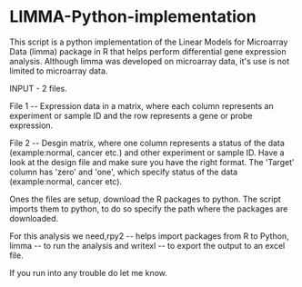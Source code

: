 # LIMMA-Python-implementation
This script is a python implementation of the Linear Models for Microarray Data (limma) package in R that helps perform differential gene expression analysis. Although limma was developed on microarray data, it's use is not limited to microarray data.  

INPUT - 2 files.

File 1 -- Expression data in a matrix, where each column represents an experiment or sample ID and the row represents a gene or probe expression.

File 2 -- Desgin matrix, where one column represents a status of the data (example:normal, cancer etc.) and other experiment or sample ID. 
Have a look at the design file and make sure you have the right format. The 'Target'  column has 'zero' and 'one', which specify status of the data (example:normal, cancer etc).

Ones the files are setup, download the R packages to python. The script imports them to python, to do so specify the path where the  packages are downloaded.

For this analysis we need,rpy2 -- helps import packages from R to Python, limma -- to run the analysis and writexl -- to export the output to an excel file.

If you run into any trouble do let me know.
